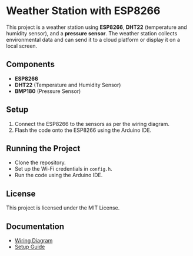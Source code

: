 # Weather Station with ESP8266

This project is a weather station using **ESP8266**, **DHT22** (temperature and humidity sensor), and a **pressure sensor**. The weather station collects environmental data and can send it to a cloud platform or display it on a local screen.

## Components
- **ESP8266**
- **DHT22** (Temperature and Humidity Sensor)
- **BMP180** (Pressure Sensor)

## Setup
1. Connect the ESP8266 to the sensors as per the wiring diagram.
2. Flash the code onto the ESP8266 using the Arduino IDE.

## Running the Project
- Clone the repository.
- Set up the Wi-Fi credentials in `config.h`.
- Run the code using the Arduino IDE.

## License
This project is licensed under the MIT License.

## Documentation
- [Wiring Diagram](wiring_diagram/wiring_diagram.png)
- [Setup Guide](docs/setup_guide.md)
